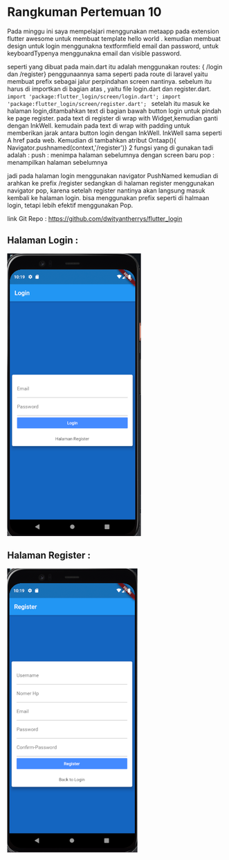 Rangkuman Pertemuan 10
==

Pada minggu ini saya mempelajari menggunakan metaapp pada extension flutter awesome untuk membuat template hello world .
kemudian membuat design untuk login menggunakna textformfield email dan password, untuk keyboardTypenya menggunakna email dan visible password.


seperti yang dibuat pada main.dart itu adalah menggunakan routes: { /login dan /register}
penggunaannya sama seperti pada route di laravel yaitu membuat prefix sebagai jalur perpindahan screen nantinya.
sebelum itu harus di importkan di bagian atas , yaitu file login.dart dan register.dart.
`import 'package:flutter_login/screen/login.dart';
import 'package:flutter_login/screen/register.dart';
`
setelah itu masuk ke halaman login,ditambahkan text di bagian bawah button login untuk pindah ke page register.
pada text di register di wrap with Widget,kemudian ganti dengan InkWell.
kemudain pada text di wrap with padding untuk memberikan jarak antara button login dengan InkWell.
InkWell sama seperti A href pada web. Kemudian di tambahkan atribut Ontaap(){ Navigator.pushnamed(context,'/register')}
2 fungsi yang di gunakan tadi adalah :
push : menimpa halaman sebelumnya dengan screen baru
pop : menampilkan halaman sebelumnya

jadi pada halaman login menggunakan navigator PushNamed kemudian di arahkan ke prefix /register
sedangkan di halaman register menggunakan navigator pop, karena setelah register nantinya akan langsung masuk kembali ke halaman login.
bisa menggunakan prefix seperti di halmaan login, tetapi lebih efektif menggunakan Pop.

link Git Repo : https://github.com/dwityantherrys/flutter_login

Halaman Login :
---
![LoginPage](Login.PNG)

Halaman Register :
---
![RegisterPage](Register.PNG)
